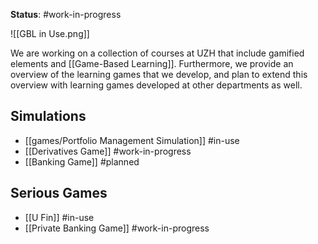 **Status**: #work-in-progress 

![[GBL in Use.png]]

We are working on a collection of courses at UZH that include gamified elements and [[Game-Based Learning]]. Furthermore, we provide an overview of the learning games that we develop, and plan to extend this overview with learning games developed at other departments as well.

## Simulations

- [[games/Portfolio Management Simulation]] #in-use
- [[Derivatives Game]] #work-in-progress
- [[Banking Game]] #planned

## Serious Games

- [[U Fin]] #in-use
- [[Private Banking Game]] #work-in-progress 